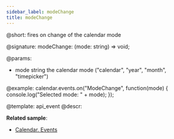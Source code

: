 ```yaml
---
sidebar_label: modeChange
title: modeChange
---          
```


@short: fires on change of the calendar mode

@signature: modeChange: (mode: string) => void;

@params:
- mode      string      the calendar mode ("calendar", "year", "month", "timepicker")

@example:
calendar.events.on("ModeChange", function(mode) {
   console.log("Selected mode: " + mode);
});

@template: api_event
@descr:

**Related sample**:
- [Calendar. Events](https://snippet.dhtmlx.com/7kj7fiek)

